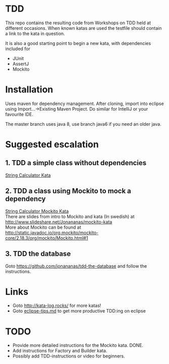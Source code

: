TDD
=============

This repo contains the resulting code from Workshops on TDD held at different occasions.
When known katas are used the testfile should contain a link to the kata in question.

It is also a good starting point to begin a new kata, with dependencies included for
- JUnit
- AssertJ
- Mockito

# Installation
Uses maven for dependency management. After cloning, import into eclipse using Import...->Existing Maven Project. Do similar for IntelliJ or your favourite IDE.

The master branch uses java 8, use branch java6 if you need an older java.

# Suggested escalation

## 1. TDD a simple class without dependencies
[String Calculator Kata](http://osherove.com/tdd-kata-1)

## 2. TDD a class using Mockito to mock a dependency
[String Calculator Mockito Kata](stringcalculator-mockito-kata.md)<br>
There are slides from intro to Mockito and kata (In swedish) at <http://www.slideshare.net/Jonananas/mockito-kata><br>
More about Mockito can be found at <http://static.javadoc.io/org.mockito/mockito-core/2.18.3/org/mockito/Mockito.html#1>
 
## 3. TDD the database 
Goto <https://github.com/jonananas/tdd-the-database> and follow the instructions. 

# Links
* Goto <http://kata-log.rocks/> for more katas!
* Goto [eclipse-tips.md](eclipse-tips.md) to get more productive TDD:ing on eclipse

# TODO
* Provide more detailed instructions for the Mockito kata. DONE.
* Add instructions for Factory and Builder kata.
* Possibly add TDD-instructions or video for beginners.
